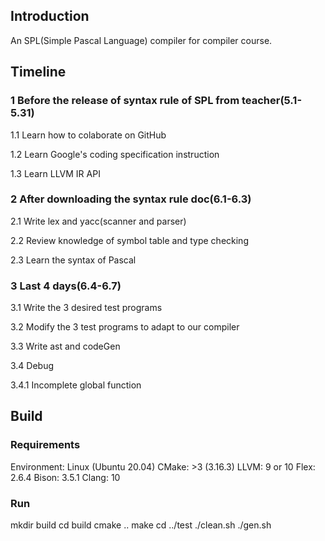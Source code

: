 ## Introduction

An SPL(Simple Pascal Language) compiler for compiler course.

## Timeline

### 1 Before the release of syntax rule of SPL from teacher(5.1-5.31)

1.1 Learn how to colaborate on GitHub

1.2 Learn Google's coding specification instruction

1.3 Learn LLVM IR API

### 2 After downloading the syntax rule doc(6.1-6.3)

2.1 Write lex and yacc(scanner and parser)

2.2 Review knowledge of symbol table and type checking

2.3 Learn the syntax of Pascal

### 3 Last 4 days(6.4-6.7)

3.1 Write the 3 desired test programs

3.2 Modify the 3 test programs to adapt to our compiler

3.3 Write ast and codeGen

3.4 Debug

3.4.1 Incomplete global function

## Build
### Requirements
Environment: Linux (Ubuntu 20.04)
CMake: >3 (3.16.3)
LLVM: 9 or 10
Flex: 2.6.4
Bison: 3.5.1
Clang: 10

### Run
mkdir build
cd build
cmake ..
make
cd ../test
./clean.sh
./gen.sh

